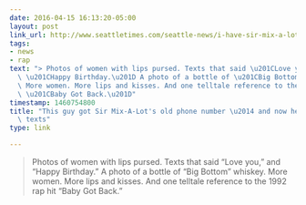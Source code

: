 ```yaml
---
date: 2016-04-15 16:13:20-05:00
layout: post
link_url: http://www.seattletimes.com/seattle-news/i-have-sir-mix-a-lots-old-phone-number/
tags:
- news
- rap
text: "> Photos of women with lips pursed. Texts that said \u201CLove you,\u201D and\
  \ \u201CHappy Birthday.\u201D A photo of a bottle of \u201CBig Bottom\u201D whiskey.\
  \ More women. More lips and kisses. And one telltale reference to the 1992 rap hit\
  \ \u201CBaby Got Back.\u201D"
timestamp: 1460754800
title: "This guy got Sir Mix-A-Lot's old phone number \u2014 and now he gets his raunchy\
  \ texts"
type: link

---
```

> Photos of women with lips pursed. Texts that said “Love you,” and “Happy Birthday.” A photo of a bottle of “Big Bottom” whiskey. More women. More lips and kisses. And one telltale reference to the 1992 rap hit “Baby Got Back.”